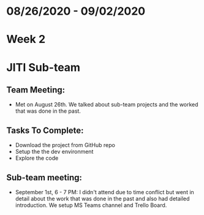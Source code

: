 # 08/26/2020 - 09/02/2020
# Week 2
# JITI Sub-team

## Team Meeting:
  - Met on August 26th. We talked about sub-team projects and the worked that was done in the past.

## Tasks To Complete:
  - Download the project from GitHub repo
  - Setup the the dev environment
  - Explore the code

## Sub-team meeting:
  - September 1st, 6 - 7 PM: I didn't attend due to time conflict but went in detail about the work that was done in the past
       and also had detailed introduction. We setup MS Teams channel and Trello Board.
